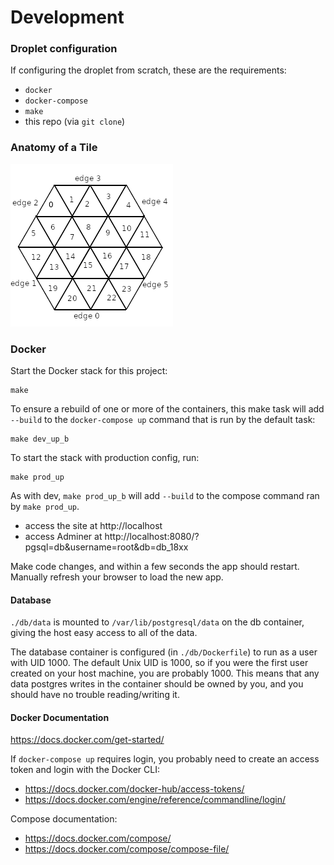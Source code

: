 # Development

### Droplet configuration

If configuring the droplet from scratch, these are the requirements:

* `docker`
* `docker-compose`
* `make`
* this repo (via `git clone`)

### Anatomy of a Tile

![Anatomy of a Tile](/public/images/tile_anatomy.png?raw=true "Anatomy of a Tile")

### Docker

Start the Docker stack for this project:

```
make
```

To ensure a rebuild of one or more of the containers, this make task will add
`--build` to the `docker-compose up` command that is run by the default task:

```
make dev_up_b
```

To start the stack with production config, run:

```
make prod_up
```

As with dev, `make prod_up_b` will add `--build` to the compose command ran by
`make prod_up`.

* access the site at http://localhost
* access Adminer at http://localhost:8080/?pgsql=db&username=root&db=db_18xx

Make code changes, and within a few seconds the app should restart. Manually
refresh your browser to load the new app.

#### Database

`./db/data` is mounted to `/var/lib/postgresql/data` on the db container, giving
the host easy access to all of the data.

The database container is configured (in `./db/Dockerfile`) to run as a user
with UID 1000. The default Unix UID is 1000, so if you were the first user
created on your host machine, you are probably 1000. This means that any data
postgres writes in the container should be owned by you, and you should have no
trouble reading/writing it.

#### Docker Documentation

https://docs.docker.com/get-started/

If `docker-compose up` requires login, you probably need to create an access
token and login with the Docker CLI:

* https://docs.docker.com/docker-hub/access-tokens/
* https://docs.docker.com/engine/reference/commandline/login/

Compose documentation:

* https://docs.docker.com/compose/
* https://docs.docker.com/compose/compose-file/
